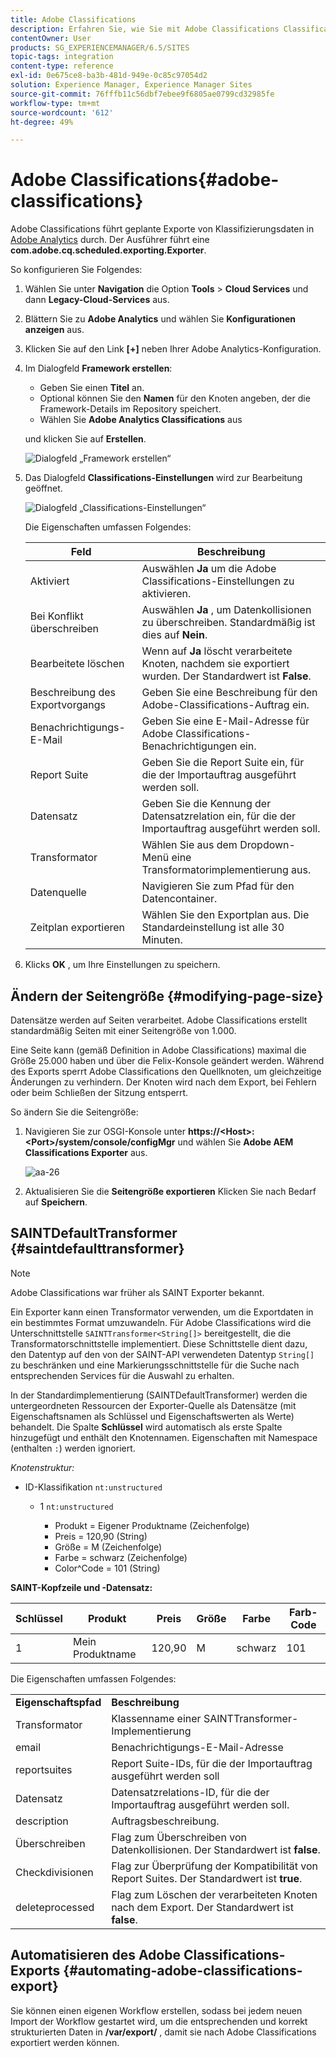 ```yaml
---
title: Adobe Classifications
description: Erfahren Sie, wie Sie mit Adobe Classifications Classifications Classification-Daten nach Adobe Analytics exportieren können.
contentOwner: User
products: SG_EXPERIENCEMANAGER/6.5/SITES
topic-tags: integration
content-type: reference
exl-id: 0e675ce8-ba3b-481d-949e-0c85c97054d2
solution: Experience Manager, Experience Manager Sites
source-git-commit: 76fffb11c56dbf7ebee9f6805ae0799cd32985fe
workflow-type: tm+mt
source-wordcount: '612'
ht-degree: 49%

---
```


# Adobe Classifications{#adobe-classifications}

Adobe Classifications führt geplante Exporte von Klassifizierungsdaten in [Adobe Analytics](/help/sites-administering/adobeanalytics.md) durch. Der Ausführer führt eine **com.adobe.cq.scheduled.exporting.Exporter**.

So konfigurieren Sie Folgendes:

1. Wählen Sie unter **Navigation** die Option **Tools** > **Cloud Services** und dann **Legacy-Cloud-Services** aus.
1. Blättern Sie zu **Adobe Analytics** und wählen Sie **Konfigurationen anzeigen** aus.
1. Klicken Sie auf den Link **[+]** neben Ihrer Adobe Analytics-Konfiguration.

1. Im Dialogfeld **Framework erstellen**:

   * Geben Sie einen **Titel** an.
   * Optional können Sie den **Namen** für den Knoten angeben, der die Framework-Details im Repository speichert.
   * Wählen Sie **Adobe Analytics Classifications** aus

   und klicken Sie auf **Erstellen**.

   ![Dialogfeld „Framework erstellen“](assets/aa-25.png)

1. Das Dialogfeld **Classifications-Einstellungen** wird zur Bearbeitung geöffnet.

   ![Dialogfeld „Classifications-Einstellungen“](assets/aa-classifications-settings.png)

   Die Eigenschaften umfassen Folgendes:

   | **Feld** | **Beschreibung** |
   |---|---|
   | Aktiviert | Auswählen **Ja** um die Adobe Classifications-Einstellungen zu aktivieren. |
   | Bei Konflikt überschreiben | Auswählen **Ja** , um Datenkollisionen zu überschreiben. Standardmäßig ist dies auf **Nein**. |
   | Bearbeitete löschen | Wenn auf **Ja** löscht verarbeitete Knoten, nachdem sie exportiert wurden. Der Standardwert ist **False**. |
   | Beschreibung des Exportvorgangs | Geben Sie eine Beschreibung für den Adobe-Classifications-Auftrag ein. |
   | Benachrichtigungs-E-Mail | Geben Sie eine E-Mail-Adresse für Adobe Classifications-Benachrichtigungen ein. |
   | Report Suite | Geben Sie die Report Suite ein, für die der Importauftrag ausgeführt werden soll. |
   | Datensatz | Geben Sie die Kennung der Datensatzrelation ein, für die der Importauftrag ausgeführt werden soll. |
   | Transformator | Wählen Sie aus dem Dropdown-Menü eine Transformatorimplementierung aus. |
   | Datenquelle | Navigieren Sie zum Pfad für den Datencontainer. |
   | Zeitplan exportieren | Wählen Sie den Exportplan aus. Die Standardeinstellung ist alle 30 Minuten. |

1. Klicks **OK** , um Ihre Einstellungen zu speichern.

## Ändern der Seitengröße {#modifying-page-size}

Datensätze werden auf Seiten verarbeitet. Adobe Classifications erstellt standardmäßig Seiten mit einer Seitengröße von 1.000.

Eine Seite kann (gemäß Definition in Adobe Classifications) maximal die Größe 25.000 haben und über die Felix-Konsole geändert werden. Während des Exports sperrt Adobe Classifications den Quellknoten, um gleichzeitige Änderungen zu verhindern. Der Knoten wird nach dem Export, bei Fehlern oder beim Schließen der Sitzung entsperrt.

So ändern Sie die Seitengröße:

1. Navigieren Sie zur OSGI-Konsole unter **https://&lt;Host>:&lt;Port>/system/console/configMgr** und wählen Sie **Adobe AEM Classifications Exporter** aus.

   ![aa-26](assets/aa-26.png)

1. Aktualisieren Sie die **Seitengröße exportieren** Klicken Sie nach Bedarf auf **Speichern**.

## SAINTDefaultTransformer {#saintdefaulttransformer}

>[!NOTE]
>
>Adobe Classifications war früher als SAINT Exporter bekannt.

Ein Exporter kann einen Transformator verwenden, um die Exportdaten in ein bestimmtes Format umzuwandeln. Für Adobe Classifications wird die Unterschnittstelle `SAINTTransformer<String[]>` bereitgestellt, die die Transformatorschnittstelle implementiert. Diese Schnittstelle dient dazu, den Datentyp auf den von der SAINT-API verwendeten Datentyp `String[]` zu beschränken und eine Markierungsschnittstelle für die Suche nach entsprechenden Services für die Auswahl zu erhalten.

In der Standardimplementierung (SAINTDefaultTransformer) werden die untergeordneten Ressourcen der Exporter-Quelle als Datensätze (mit Eigenschaftsnamen als Schlüssel und Eigenschaftswerten als Werte) behandelt. Die Spalte **Schlüssel** wird automatisch als erste Spalte hinzugefügt und enthält den Knotennamen. Eigenschaften mit Namespace (enthalten `:`) werden ignoriert.

*Knotenstruktur:*

* ID-Klassifikation `nt:unstructured`

   * 1 `nt:unstructured`

      * Produkt = Eigener Produktname (Zeichenfolge)
      * Preis = 120,90 (String)
      * Größe = M (Zeichenfolge)
      * Farbe = schwarz (Zeichenfolge)
      * Color^Code = 101 (String)

**SAINT-Kopfzeile und -Datensatz:**

| **Schlüssel** | **Produkt** | **Preis** | **Größe** | **Farbe** | **Farb-Code** |
|---|---|---|---|---|---|
| 1 | Mein Produktname | 120,90 | M | schwarz | 101 |

Die Eigenschaften umfassen Folgendes:

<table>
 <tbody>
  <tr>
   <td><strong>Eigenschaftspfad</strong></td>
   <td><strong>Beschreibung</strong></td>
  </tr>
  <tr>
   <td>Transformator</td>
   <td>Klassenname einer SAINTTransformer-Implementierung</td>
  </tr>
  <tr>
   <td>email</td>
   <td>Benachrichtigungs-E-Mail-Adresse</td>
  </tr>
  <tr>
   <td>reportsuites</td>
   <td>Report Suite-IDs, für die der Importauftrag ausgeführt werden soll </td>
  </tr>
  <tr>
   <td>Datensatz</td>
   <td>Datensatzrelations-ID, für die der Importauftrag ausgeführt werden soll. </td>
  </tr>
  <tr>
   <td>description</td>
   <td>Auftragsbeschreibung. <br /> </td>
  </tr>
  <tr>
   <td>Überschreiben</td>
   <td>Flag zum Überschreiben von Datenkollisionen. Der Standardwert ist <strong>false</strong>.</td>
  </tr>
  <tr>
   <td>Checkdivisionen</td>
   <td>Flag zur Überprüfung der Kompatibilität von Report Suites. Der Standardwert ist <strong>true</strong>.</td>
  </tr>
  <tr>
   <td>deleteprocessed</td>
   <td>Flag zum Löschen der verarbeiteten Knoten nach dem Export. Der Standardwert ist <strong>false</strong>.</td>
  </tr>
 </tbody>
</table>

## Automatisieren des Adobe Classifications-Exports {#automating-adobe-classifications-export}

Sie können einen eigenen Workflow erstellen, sodass bei jedem neuen Import der Workflow gestartet wird, um die entsprechenden und korrekt strukturierten Daten in **/var/export/** , damit sie nach Adobe Classifications exportiert werden können.
